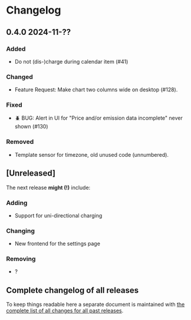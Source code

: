 # Changelog

## 0.4.0 2024-11-??

### Added

- Do not (dis-)charge during calendar item (#41)

### Changed

-  Feature Request: Make chart two columns wide on desktop (#128).

### Fixed

- 🪲 BUG: Alert in UI for "Price and/or emission data incomplete" never shown (#130) 

### Removed

- Template sensor for timezone, old unused code (unnumbered).



## [Unreleased]

The next release **might (!)** include:

### Adding

- Support for uni-directional charging

### Changing

- New frontend for the settings page

### Removing

- ?


## Complete changelog of all releases

To keep things readable here a separate document is maintained 
with [the complete list of all changes for all past releases](changelog_of_all_releases.md).

&nbsp;